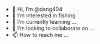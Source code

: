 - 👋 Hi, I’m @dang404
- 👀 I’m interested in fishing
- 🌱 I’m currently learning ...
- 💞️ I’m looking to collaborate on ...
- 📫 How to reach me ...

<!---
dang404/dang404 is a ✨ special ✨ repository because its `README.md` (this file) appears on your GitHub profile.
You can click the Preview link to take a look at your changes.
--->
